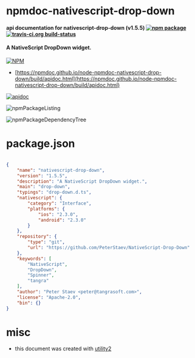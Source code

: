 # npmdoc-nativescript-drop-down

#### api documentation for  nativescript-drop-down (v1.5.5)  [![npm package](https://img.shields.io/npm/v/npmdoc-nativescript-drop-down.svg?style=flat-square)](https://www.npmjs.org/package/npmdoc-nativescript-drop-down) [![travis-ci.org build-status](https://api.travis-ci.org/npmdoc/node-npmdoc-nativescript-drop-down.svg)](https://travis-ci.org/npmdoc/node-npmdoc-nativescript-drop-down)

#### A NativeScript DropDown widget.

[![NPM](https://nodei.co/npm/nativescript-drop-down.png?downloads=true&downloadRank=true&stars=true)](https://www.npmjs.com/package/nativescript-drop-down)

- [https://npmdoc.github.io/node-npmdoc-nativescript-drop-down/build/apidoc.html](https://npmdoc.github.io/node-npmdoc-nativescript-drop-down/build/apidoc.html)

[![apidoc](https://npmdoc.github.io/node-npmdoc-nativescript-drop-down/build/screenCapture.buildCi.browser.%252Ftmp%252Fbuild%252Fapidoc.html.png)](https://npmdoc.github.io/node-npmdoc-nativescript-drop-down/build/apidoc.html)

![npmPackageListing](https://npmdoc.github.io/node-npmdoc-nativescript-drop-down/build/screenCapture.npmPackageListing.svg)

![npmPackageDependencyTree](https://npmdoc.github.io/node-npmdoc-nativescript-drop-down/build/screenCapture.npmPackageDependencyTree.svg)



# package.json

```json

{
    "name": "nativescript-drop-down",
    "version": "1.5.5",
    "description": "A NativeScript DropDown widget.",
    "main": "drop-down",
    "typings": "drop-down.d.ts",
    "nativescript": {
        "category": "Interface",
        "platforms": {
            "ios": "2.3.0",
            "android": "2.3.0"
        }
    },
    "repository": {
        "type": "git",
        "url": "https://github.com/PeterStaev/NativeScript-Drop-Down"
    },
    "keywords": [
        "NativeScript",
        "DropDown",
        "Spinner",
        "tangra"
    ],
    "author": "Peter Staev <peter@tangrasoft.com>",
    "license": "Apache-2.0",
    "bin": {}
}
```



# misc
- this document was created with [utility2](https://github.com/kaizhu256/node-utility2)
